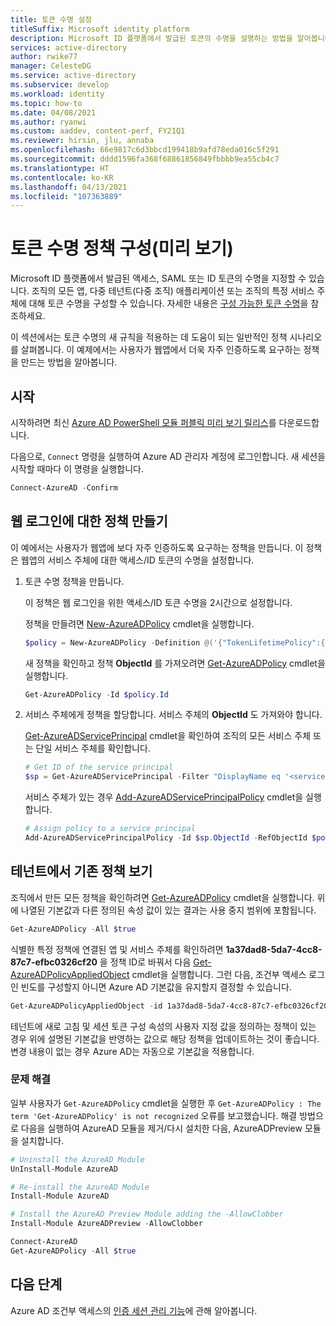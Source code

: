 ```yaml
---
title: 토큰 수명 설정
titleSuffix: Microsoft identity platform
description: Microsoft ID 플랫폼에서 발급된 토큰의 수명을 설명하는 방법을 알아봅니다. 조직의 기본 정책을 관리하고, 웹 로그인에 관한 정책을 만들고, 웹 API를 호출하는 네이티브 앱에 관한 정책을 만들고, 고급 정책을 관리하는 방법을 알아봅니다.
services: active-directory
author: rwike77
manager: CelesteDG
ms.service: active-directory
ms.subservice: develop
ms.workload: identity
ms.topic: how-to
ms.date: 04/08/2021
ms.author: ryanwi
ms.custom: aaddev, content-perf, FY21Q1
ms.reviewer: hirsin, jlu, annaba
ms.openlocfilehash: 66e9817c6d3bbcd199418b9afd78eda016c5f291
ms.sourcegitcommit: dddd1596fa368f68861856849fbbbb9ea55cb4c7
ms.translationtype: HT
ms.contentlocale: ko-KR
ms.lasthandoff: 04/13/2021
ms.locfileid: "107363889"
---
```

# <a name="configure-token-lifetime-policies-preview"></a>토큰 수명 정책 구성(미리 보기)
Microsoft ID 플랫폼에서 발급된 액세스, SAML 또는 ID 토큰의 수명을 지정할 수 있습니다. 조직의 모든 앱, 다중 테넌트(다중 조직) 애플리케이션 또는 조직의 특정 서비스 주체에 대해 토큰 수명을 구성할 수 있습니다. 자세한 내용은 [구성 가능한 토큰 수명](active-directory-configurable-token-lifetimes.md)을 참조하세요.

이 섹션에서는 토큰 수명의 새 규칙을 적용하는 데 도움이 되는 일반적인 정책 시나리오를 살펴봅니다. 이 예제에서는 사용자가 웹앱에서 더욱 자주 인증하도록 요구하는 정책을 만드는 방법을 알아봅니다.

## <a name="get-started"></a>시작

시작하려면 최신 [Azure AD PowerShell 모듈 퍼블릭 미리 보기 릴리스](https://www.powershellgallery.com/packages/AzureADPreview)를 다운로드합니다.

다음으로, `Connect` 명령을 실행하여 Azure AD 관리자 계정에 로그인합니다. 새 세션을 시작할 때마다 이 명령을 실행합니다.

```powershell
Connect-AzureAD -Confirm
```

## <a name="create-a-policy-for-web-sign-in"></a>웹 로그인에 대한 정책 만들기

이 예에서는 사용자가 웹앱에 보다 자주 인증하도록 요구하는 정책을 만듭니다. 이 정책은 웹앱의 서비스 주체에 대한 액세스/ID 토큰의 수명을 설정합니다.

1. 토큰 수명 정책을 만듭니다.

    이 정책은 웹 로그인을 위한 액세스/ID 토큰 수명을 2시간으로 설정합니다.

    정책을 만들려면 [New-AzureADPolicy](/powershell/module/azuread/new-azureadpolicy?view=azureadps-2.0-preview&preserve-view=true) cmdlet을 실행합니다.

    ```powershell
    $policy = New-AzureADPolicy -Definition @('{"TokenLifetimePolicy":{"Version":1,"AccessTokenLifetime":"02:00:00"}}') -DisplayName "WebPolicyScenario" -IsOrganizationDefault $false -Type "TokenLifetimePolicy"
    ```

    새 정책을 확인하고 정책 **ObjectId** 를 가져오려면 [Get-AzureADPolicy](/powershell/module/azuread/get-azureadpolicy?view=azureadps-2.0-preview&preserve-view=true) cmdlet을 실행합니다.

    ```powershell
    Get-AzureADPolicy -Id $policy.Id
    ```

1. 서비스 주체에게 정책을 할당합니다. 서비스 주체의 **ObjectId** 도 가져와야 합니다.

    [Get-AzureADServicePrincipal](/powershell/module/azuread/get-azureadserviceprincipal) cmdlet을 확인하여 조직의 모든 서비스 주체 또는 단일 서비스 주체를 확인합니다.

    ```powershell
    # Get ID of the service principal
    $sp = Get-AzureADServicePrincipal -Filter "DisplayName eq '<service principal display name>'"
    ```

    서비스 주체가 있는 경우 [Add-AzureADServicePrincipalPolicy](/powershell/module/azuread/add-azureadserviceprincipalpolicy?view=azureadps-2.0-preview&preserve-view=true) cmdlet을 실행합니다.

    ```powershell
    # Assign policy to a service principal
    Add-AzureADServicePrincipalPolicy -Id $sp.ObjectId -RefObjectId $policy.Id
    ```

## <a name="view-existing-policies-in-a-tenant"></a>테넌트에서 기존 정책 보기

조직에서 만든 모든 정책을 확인하려면 [Get-AzureADPolicy](/powershell/module/azuread/get-azureadpolicy?view=azureadps-2.0-preview&preserve-view=true) cmdlet을 실행합니다.  위에 나열된 기본값과 다른 정의된 속성 값이 있는 결과는 사용 중지 범위에 포함됩니다.

```powershell
Get-AzureADPolicy -All $true
```

식별한 특정 정책에 연결된 앱 및 서비스 주체를 확인하려면 **1a37dad8-5da7-4cc8-87c7-efbc0326cf20** 을 정책 ID로 바꿔서 다음 [Get-AzureADPolicyAppliedObject](/powershell/module/azuread/get-azureadpolicyappliedobject?view=azureadps-2.0-preview&preserve-view=true) cmdlet을 실행합니다. 그런 다음, 조건부 액세스 로그인 빈도를 구성할지 아니면 Azure AD 기본값을 유지할지 결정할 수 있습니다.

```powershell
Get-AzureADPolicyAppliedObject -id 1a37dad8-5da7-4cc8-87c7-efbc0326cf20
```

테넌트에 새로 고침 및 세션 토큰 구성 속성의 사용자 지정 값을 정의하는 정책이 있는 경우 위에 설명된 기본값을 반영하는 값으로 해당 정책을 업데이트하는 것이 좋습니다. 변경 내용이 없는 경우 Azure AD는 자동으로 기본값을 적용합니다.

### <a name="troubleshooting"></a>문제 해결
일부 사용자가 `Get-AzureADPolicy` cmdlet을 실행한 후 `Get-AzureADPolicy : The term 'Get-AzureADPolicy' is not recognized` 오류를 보고했습니다. 해결 방법으로 다음을 실행하여 AzureAD 모듈을 제거/다시 설치한 다음, AzureADPreview 모듈을 설치합니다.

```powershell
# Uninstall the AzureAD Module
UnInstall-Module AzureAD

# Re-install the AzureAD Module
Install-Module AzureAD

# Install the AzureAD Preview Module adding the -AllowClobber
Install-Module AzureADPreview -AllowClobber

Connect-AzureAD
Get-AzureADPolicy -All $true
```

## <a name="next-steps"></a>다음 단계
Azure AD 조건부 액세스의 [인증 세션 관리 기능](../conditional-access/howto-conditional-access-session-lifetime.md)에 관해 알아봅니다.
